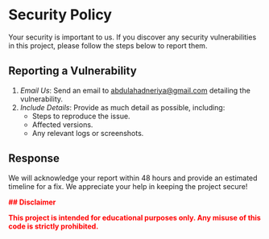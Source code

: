 # Security Policy

Your security is important to us. If you discover any security vulnerabilities in this project, please follow the steps below to report them.

## Reporting a Vulnerability

1. *Email Us*: Send an email to [abdulahadneriya@gmail.com](mailto:abdulahadneriya@gmail.com) detailing the vulnerability.
2. *Include Details*: Provide as much detail as possible, including:
   - Steps to reproduce the issue.
   - Affected versions.
   - Any relevant logs or screenshots.

## Response

We will acknowledge your report within 48 hours and provide an estimated timeline for a fix. We appreciate your help in keeping the project secure!

<div style="color:red; font-weight:bold;">
## Disclaimer

This project is intended for educational purposes only. Any misuse of this code is strictly prohibited.
</div>
